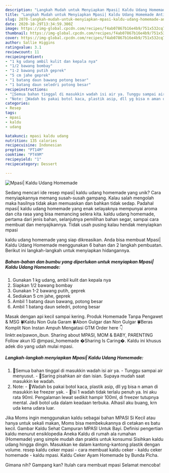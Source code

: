 ```yaml
---
description: "Langkah Mudah untuk Menyiapkan Mpasi| Kaldu Udang Homemade Anti Gagal"
title: "Langkah Mudah untuk Menyiapkan Mpasi| Kaldu Udang Homemade Anti Gagal"
slug: 2078-langkah-mudah-untuk-menyiapkan-mpasi-kaldu-udang-homemade-anti-gagal
date: 2020-10-29T13:34:59.300Z
image: https://img-global.cpcdn.com/recipes/f4ab07867b16e4b9/751x532cq70/mpasi-kaldu-udang-homemade-foto-resep-utama.jpg
thumbnail: https://img-global.cpcdn.com/recipes/f4ab07867b16e4b9/751x532cq70/mpasi-kaldu-udang-homemade-foto-resep-utama.jpg
cover: https://img-global.cpcdn.com/recipes/f4ab07867b16e4b9/751x532cq70/mpasi-kaldu-udang-homemade-foto-resep-utama.jpg
author: Sallie Higgins
ratingvalue: 3.1
reviewcount: 11
recipeingredient:
- "1 kg udang ambil kulit dan kepala nya"
- "1/2 bawang bombay"
- "1-2 bawang putih geprek"
- "5 cm jahe geprek"
- "1 batang daun bawang potong besar"
- "1 batang daun seledri potong besar"
recipeinstructions:
- "📍Semua bahan tinggal di masukkin wadah isi air ya. Tunggu sampai air menyusut. 📍Saring pisahkan air dan isian. Supaya mudah saat masukkin ke wadah."
- "Note: 📝Wadah bs pakai botol kaca, plastik asip, dll yg bisa n aman di masukkin ke freezer yak. 📝Isi 1 wadah tidak terlalu penuh ya. Ini aku rata 90ml. Pengalaman lewat sedikit hampir 100ml, di freezer tutupnya mental. Jadi botol uda dalam keadaan terbuka. Alhasil aku buang, krn uda kena udara luar."
categories:
- Resep
tags:
- mpasi
- kaldu
- udang

katakunci: mpasi kaldu udang 
nutrition: 135 calories
recipecuisine: Indonesian
preptime: "PT14M"
cooktime: "PT49M"
recipeyield: "1"
recipecategory: Dessert

---
```



![Mpasi| Kaldu Udang Homemade](https://img-global.cpcdn.com/recipes/f4ab07867b16e4b9/751x532cq70/mpasi-kaldu-udang-homemade-foto-resep-utama.jpg)

Sedang mencari ide resep mpasi| kaldu udang homemade yang unik? Cara menyiapkannya memang susah-susah gampang. Kalau salah mengolah maka hasilnya tidak akan memuaskan dan bahkan tidak sedap. Padahal mpasi| kaldu udang homemade yang enak selayaknya mempunyai aroma dan cita rasa yang bisa memancing selera kita.
 kaldu udang homemade, pertama dari jenis bahan, selanjutnya pemilihan bahan segar, sampai cara membuat dan menyajikannya. Tidak usah pusing kalau hendak menyiapkan mpasi

 kaldu udang homemade yang siap dikreasikan. Anda bisa membuat Mpasi| Kaldu Udang Homemade menggunakan 6 bahan dan 2 langkah pembuatan. Berikut ini langkah-langkah untuk menyiapkan hidangannya.

<!--inarticleads1-->

##### Bahan-bahan dan bumbu yang diperlukan untuk menyiapkan Mpasi| Kaldu Udang Homemade:

1. Gunakan 1 kg udang, ambil kulit dan kepala nya
1. Siapkan 1/2 bawang bombay
1. Gunakan 1-2 bawang putih, geprek
1. Sediakan 5 cm jahe, geprek
1. Ambil 1 batang daun bawang, potong besar
1. Ambil 1 batang daun seledri, potong besar


Masak dengan api kecil sampai kering. Produk Homemade Tanpa Pengawet &amp; MSG 🍀Kaldu Non Gula Garam 🍀Abon Gulgar dan Non Gulgar 🍀Beras Komplit Non Instan Ampuh Mengatasi GTM Order here 👇 linktr.ee/pawon_ibun. Sharing about MPASI, MOM &amp; BABY, PARENTING Follow akun IG @mpasi_homemade �Sharing Is Caring�. Kaldu ini khusus adek dio yang udah mulai mpasi. 

<!--inarticleads2-->

##### Langkah-langkah menyiapkan Mpasi| Kaldu Udang Homemade:

1. 📍Semua bahan tinggal di masukkin wadah isi air ya. - Tunggu sampai air menyusut. - 📍Saring pisahkan air dan isian. Supaya mudah saat masukkin ke wadah.
1. Note: - 📝Wadah bs pakai botol kaca, plastik asip, dll yg bisa n aman di masukkin ke freezer yak. - 📝Isi 1 wadah tidak terlalu penuh ya. Ini aku rata 90ml. Pengalaman lewat sedikit hampir 100ml, di freezer tutupnya mental. Jadi botol uda dalam keadaan terbuka. Alhasil aku buang, krn uda kena udara luar.


Jika Moms ingin menggunakan kaldu sebagai bahan MPASI Si Kecil atau hanya untuk sekali makan, Moms bisa membekukannya di cetakan es batu kecil. Gambar Kaldu Sehat Campuran MPASI Untuk Bayi. Definisi pengertian kaldu menurut ensiklopedia Aneka Kaldu di rumah ala rumahan (Homemade) yang simple mudah dan praktis untuk konsumsi Sisihkan kaldu udang hingga dingin. Masukkan ke dalam kantong-kantong plastik dengan volume. resep kaldu ceker mpasi - cara membuat kaldu ceker - kaldu ceker homemade - kaldu mpasi. Kaldu Ceker Ayam Homemade by Bunda Picha. 

Gimana nih? Gampang kan? Itulah cara membuat mpasi Selamat mencoba!
